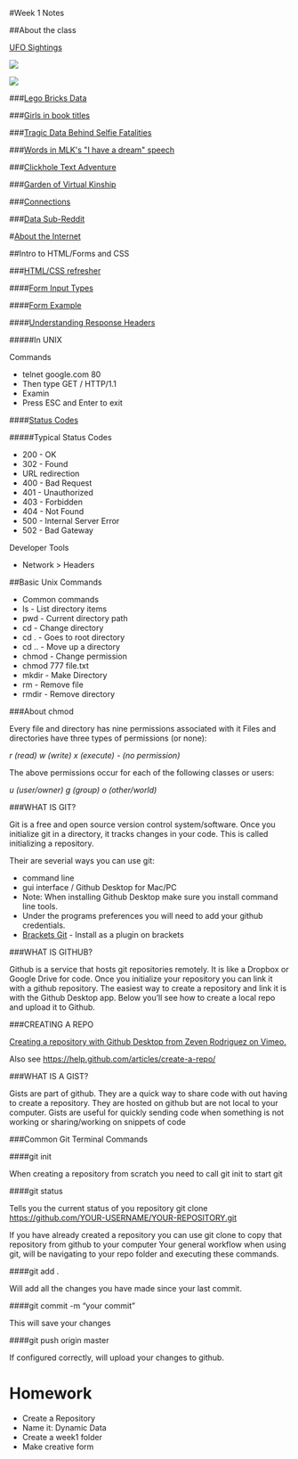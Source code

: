 #Week 1 Notes

##About the class

[UFO Sightings](https://www.behance.net/gallery/45901911/UFO-Sightings-in-last-10-yearsData-Vizualisation)

![](http://i.imgur.com/Wh2eWOp.png)

![](https://timothyks.files.wordpress.com/2016/12/boarderfixed-1900-2016-age-deaths-births.png?w=1684)

###[Lego Bricks Data](https://docs.google.com/spreadsheets/d/1oyjE-JTTewc6FvENhaMOIJU9e0ikdhgIXtAOaB0oTAo/edit#gid=1309315636)

###[Girls in book titles](https://fivethirtyeight.com/features/the-gone-girl-with-the-dragon-tattoo-on-the-train/)

###[Tragic Data Behind Selfie Fatalities](https://priceonomics.com/the-tragic-data-behind-selfie-fatalities/)

###[Words in MLK's "I have a dream" speech](http://www.kenflerlage.com/2017/01/the-words-of-martin-luther-kings-i-have.html)



###[Clickhole Text Adventure](https://www.wired.com/2015/02/clickhole-skullshadow-island/)



###[Garden of Virtual Kinship](http://howlinwolves.com/projects/gardenofvirtualkinship.html)

###[Connections](http://howlinwolves.com/projects/connections.html)

###[Data Sub-Reddit](https://www.reddit.com/r/dataisbeautiful/)



#[About the Internet](https://github.com/zevenrodriguez/CIM593-693/blob/master/files/Intro%20to%20Web%20-%20Dynamic%20Data.pdf)



##Intro to HTML/Forms and CSS

###[HTML/CSS refresher](https://github.com/zevenrodriguez/CIM593-693/tree/master/week1/examples/ResponsiveHtmlCss)

####[Form Input Types](http://www.w3schools.com/html/html_form_input_types.asp)

####[Form Example](https://github.com/zevenrodriguez/CIM593-693/tree/master/week1/examples/form)

####[Understanding Response Headers](http://learn.onemonth.com/understanding-http-basics)



#####In UNIX

Commands
* telnet google.com 80
* Then type GET / HTTP/1.1
* Examin
* Press ESC and Enter to exit

####[Status Codes](https://en.wikipedia.org/wiki/List_of_HTTP_status_codes)

#####Typical Status Codes
* 200 - OK
* 302 - Found
 * URL redirection
* 400 - Bad Request
* 401 - Unauthorized
* 403 - Forbidden
* 404 - Not Found
* 500 - Internal Server Error
* 502 - Bad Gateway


Developer Tools
* Network > Headers


##Basic Unix Commands 

* Common commands
 * ls - List directory items
 * pwd - Current directory path
 * cd - Change directory
 * cd . - Goes to root directory
 * cd .. - Move up a directory
 * chmod - Change permission
  * chmod 777 file.txt
 * mkdir <directory name> - Make Directory
 * rm <filename> - Remove file
 * rmdir <directory name> - Remove directory


###About chmod

Every file and directory has nine permissions associated with it Files and directories have three types of permissions (or none): 

_r (read) w (write) x (execute) - (no permission)_

The above permissions occur for each of the following classes or users: 

_u (user/owner) g (group) o (other/world)_


###WHAT IS GIT?

Git is a free and open source version control system/software. Once you initialize git in a directory, it tracks changes in your code. This is called initializing a repository.

Their are severial ways you can use git:

* command line
* gui interface / Github Desktop for Mac/PC
 * Note: When installing Github Desktop make sure you install command line tools.
 * Under the programs preferences you will need to add your github credentials.
* [Brackets Git](https://github.com/zaggino/brackets-git) - Install as a plugin on brackets

###WHAT IS GITHUB?

Github is a service that hosts git repositories remotely. It is like a Dropbox or Google Drive for code. Once you initialize your repository you can link it with a github repository. The easiest way to create a repository and link it is with the Github Desktop app. Below you’ll see how to create a local repo and upload it to Github.

###CREATING A REPO

[Creating a repository with Github Desktop from Zeven Rodriguez on Vimeo.](https://vimeo.com/179796579 )

Also see https://help.github.com/articles/create-a-repo/

###WHAT IS A GIST?

Gists are part of github. They are a quick way to share code with out having to create a repository. They are hosted on github but are not local to your computer. Gists are useful for quickly sending code when something is not working or sharing/working on snippets of code


###Common Git Terminal Commands

####git init

When creating a repository from scratch you need to call git init to start git

####git status

Tells you the current status of you repository
git clone https://github.com/YOUR-USERNAME/YOUR-REPOSITORY.git

If you have already created a repository you can use git clone to copy that repository from github to your computer
Your general workflow when using git, will be navigating to your repo folder and executing these commands.

####git add .

Will add all the changes you have made since your last commit.

####git commit -m “your commit”

This will save your changes

####git push origin master

If configured correctly, will upload your changes to github.

# Homework

* Create a Repository
 * Name it: Dynamic Data
* Create a week1 folder
* Make creative form



